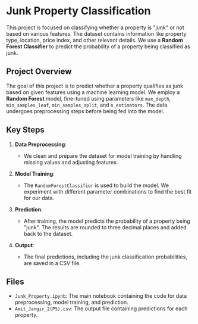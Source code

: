 # Junk Property Classification

This project is focused on classifying whether a property is "junk" or not based on various features. The dataset contains information like property type, location, price index, and other relevant details. We use a **Random Forest Classifier** to predict the probability of a property being classified as junk.

## Project Overview

The goal of this project is to predict whether a property qualifies as junk based on given features using a machine learning model. We employ a **Random Forest** model, fine-tuned using parameters like `max_depth`, `min_samples_leaf`, `min_samples_split`, and `n_estimators`. The data undergoes preprocessing steps before being fed into the model.

## Key Steps

1. **Data Preprocessing**: 
   - We clean and prepare the dataset for model training by handling missing values and adjusting features.
   
2. **Model Training**: 
   - The `RandomForestClassifier` is used to build the model. We experiment with different parameter combinations to find the best fit for our data.

3. **Prediction**: 
   - After training, the model predicts the probability of a property being "junk". The results are rounded to three decimal places and added back to the dataset.

4. **Output**:
   - The final predictions, including the junk classification probabilities, are saved in a CSV file.

## Files

- `Junk_Property.ipynb`: The main notebook containing the code for data preprocessing, model training, and prediction.
- `Amit_Jangir_2(P5).csv`: The output file containing predictions for each property.
